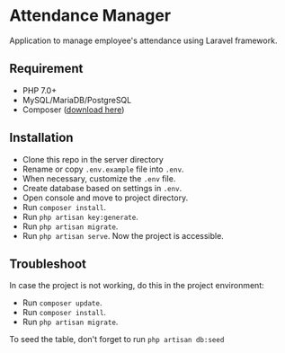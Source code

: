 # Attendance Manager

Application to manage employee's attendance using Laravel framework.

## Requirement
- PHP 7.0+
- MySQL/MariaDB/PostgreSQL
- Composer ([download here](https://getcomposer.org/download/))

## Installation
- Clone this repo in the server directory
- Rename or copy `.env.example` file into `.env`.
- When necessary, customize the `.env` file.
- Create database based on settings in `.env`.
- Open console and move to project directory.
- Run `composer install`.
- Run `php artisan key:generate`.
- Run `php artisan migrate`.
- Run `php artisan serve`. Now the project is accessible.

## Troubleshoot
In case the project is not working, do this in the project environment:
- Run `composer update`.
- Run `composer install`.
- Run `php artisan migrate`.

To seed the table, don't forget to run `php artisan db:seed`
